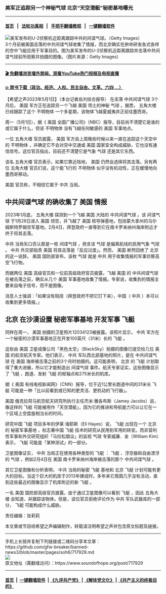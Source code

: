 ### 美军正追踪另一个神秘气球 北京“天空潜艇”秘密基地曝光
------------------------

#### [首页](https://github.com/gfw-breaker/banned-news3/blob/master/README.md) &nbsp;&nbsp;|&nbsp;&nbsp; [法轮功真相](https://github.com/begood0513/basic/blob/master/README.md)  &nbsp;&nbsp;|&nbsp;&nbsp; [手把手翻墙教程](https://github.com/gfw-breaker/guides/wiki)  &nbsp;&nbsp;|&nbsp;&nbsp; [一键翻墙软件](https://github.com/gfw-breaker/nogfw/blob/master/README.md)  



<div><img alt="美军发布的U-2侦察机近距离跟踪中共的间谍气球。（Getty Images）" src="https://img.soundofhope.org/2023-02/1677571477766.jpg"/>
<br/><figcaption class="caption">
 3个月前被美国击落的中共间谍气球收集了情报，而北京确实在拚命研发各式各样的空中飞艇应用于军事目的。图为美军发布的U-2侦察机近距离跟踪并击落中共间谍气球前所观察并拍摄的图像。（图片来源：Getty Images）
</figcaption></div><hr/>

#### [ 🎬  免翻墙浏览墙外禁闻、观看YouTube热门视频及电视直播](https://github.com/gfw-breaker/HelloWorld)

#### [ 💥  禁书下载（政治、经济、人权、民主自由、文革、六四 ...）](https://github.com/gfw-breaker/books/blob/master/README.md)

<div><div class="Content__Wrapper sc-1bvya0-0 elmmKw article_body" data-checkusr="" itemprop="articleBody">
 <div id="post_place_1">
 </div>
 <p class="meta-top">
  <span class="meta">
   【希望之声2023年5月1日】（本台记者岳刘综合报导）
  </span>
  在击落
  <ok href="/term/835038">
   中共间谍气球
  </ok>
  3个月后，
  <ok href="/term/1045">
   美国
  </ok>
  军方正在追踪另一个飞越
  <ok href="/term/1045">
   美国
  </ok>
  领土的神秘
  <ok href="/term/12797">
   气球
  </ok>
  。据悉，
  <ok href="/term/12866">
   五角大楼
  </ok>
  已经跟踪了这个
  <ok href="/term/31914">
   不明物体
  </ok>
  一个多星期，该物体飞越夏威夷并正前往墨西哥。
 </p>
 <p>
  周一（5月1日），据《
  <ok href="/term/1045">
   美国
  </ok>
  全国广播公司》（NBC）报导，目前尚不清楚它是谁的或它属于什么，但该
  <ok href="/term/31914">
   不明物体
  </ok>
  没有飞越任何敏感的
  <ok href="/term/1045">
   美国
  </ok>
  军事地点。
 </p>
 <p>
  一位
  <ok href="/term/12866">
   五角大楼
  </ok>
  官员披露，
  <ok href="/term/1045">
   美国
  </ok>
  军方自上周晚些时候以来一直在追踪这个天空中的
  <ok href="/term/31914">
   不明物体
  </ok>
  ，并确定它不会对空中交通或
  <ok href="/term/1045">
   美国
  </ok>
  国家安全构成威胁，它也没有通信信号。这位官员指出，目前还不清楚它是气象
  <ok href="/term/12797">
   气球
  </ok>
  还是其它东西。
 </p>
 <p>
  该名
  <ok href="/term/12866">
   五角大楼
  </ok>
  官员表示，如果它靠近陆地，
  <ok href="/term/1045">
   美国
  </ok>
  仍然会选择将其击落。另有两位
  <ok href="/term/12866">
   五角大楼
  </ok>
  官员们说，这个能飞行的
  <ok href="/term/31914">
   不明物体
  </ok>
  似乎没有机动性，正在缓慢地向墨西哥移动。
 </p>
 <p>
  <ok href="/term/1045">
   美国
  </ok>
  官员称，不相信它属于
  <ok href="/term/1059">
   中共
  </ok>
  当局。
 </p>
 <h2>
  <strong>
   <ok href="/term/835038">
    中共间谍气球
   </ok>
   的确收集了
   <ok href="/term/1045">
    美国
   </ok>
   情报
  </strong>
 </h2>
 <p>
  2023年1月底，
  <ok href="/term/12866">
   五角大楼
  </ok>
  探测到一个飞越
  <ok href="/term/1045">
   美国
  </ok>
  大陆的
  <ok href="/term/835038">
   中共间谍气球
  </ok>
  。该
  <ok href="/term/834957">
   间谍气球
  </ok>
  于1月28日进入
  <ok href="/term/1045">
   美国
  </ok>
  领空，并飞越了
  <ok href="/term/1045">
   美国
  </ok>
  核导弹基地，包括蒙大拿州的马尔姆斯特罗姆空军基地。2月4日，拜登政府一直等到它在南卡罗来纳州海岸附近才终于将其击落。
 </p>
 <p>
  <ok href="/term/1059">
   中共
  </ok>
  当局矢口否认那是一枚
  <ok href="/term/834957">
   间谍气球
  </ok>
  ，扬言该
  <ok href="/term/12797">
   气球
  </ok>
  是偏离航线的民用气象
  <ok href="/term/12797">
   气球
  </ok>
  。
  <ok href="/term/1059">
   中共
  </ok>
  外交部指责
  <ok href="/term/1045">
   美国
  </ok>
  将其击落是「反应过度」。然而，
  <ok href="/term/1045">
   美国
  </ok>
  断然回绝了
  <ok href="/term/2252">
   北京
  </ok>
  的这一说辞。
  <ok href="/term/1045">
   美国
  </ok>
  国防部宣布，该枚
  <ok href="/term/12797">
   气球
  </ok>
  就是
  <ok href="/term/1059">
   中共
  </ok>
  用于收集情报的军事侦察高空飞行物。
 </p>
 <p>
  而据两位
  <ok href="/term/1045">
   美国
  </ok>
  高级官员和一位前高级政府官员披露，飞越
  <ok href="/term/1045">
   美国
  </ok>
  的
  <ok href="/term/835038">
   中共间谍气球
  </ok>
  在被击落之前，确实从几个
  <ok href="/term/1045">
   美国
  </ok>
  军事基地收集了情报。专家说，收集到的情报主要来自电子信号，而不是图像。
 </p>
 <p>
  消息人士强调：「如果没有阻挠（拜登政府不把它打下来），中国（
  <ok href="/term/1059">
   中共
  </ok>
  ）本可以收集到更多情报。」
 </p>
 <h2>
  <strong>
   <ok href="/term/2252">
    北京
   </ok>
   在沙漠设置
   <ok href="/term/650762">
    秘密军事基地
   </ok>
   开发军事
   <ok href="/term/493310">
    飞艇
   </ok>
  </strong>
 </h2>
 <p>
  同样在周一，
  <ok href="/term/1045">
   美国
  </ok>
  拍摄的卫星照片12034123被披露。该照片显示，
  <ok href="/term/1059">
   中共
  </ok>
  军方在一个秘密的沙漠军事基地正在开发100英尺（31米）长的
  <ok href="/term/493310">
   飞艇
  </ok>
  。
 </p>
 <p>
  这些由
  <ok href="/term/1045">
   美国
  </ok>
  卫星成像公司「黑色太空」（BlackSky）拍摄的图像已提交给几位
  <ok href="/term/1045">
   美国
  </ok>
  的航空航天专家。他们表示，
  <ok href="/term/1059">
   中共
  </ok>
  军队西北部基地的照片，是在
  <ok href="/term/835038">
   中共间谍气球
  </ok>
  在
  <ok href="/term/1045">
   美国
  </ok>
  海岸被击落之前的3个月时拍摄的。这可能表明，
  <ok href="/term/2252">
   北京
  </ok>
  的
  <ok href="/term/493310">
   飞艇
  </ok>
  计划取得了重大进展，所以它才能制造出
  <ok href="/term/834957">
   间谍气球
  </ok>
  事件。航天专家证实，这些图像显示了
  <ok href="/term/493310">
   飞艇
  </ok>
  、跑道、发射
  <ok href="/term/493310">
   飞艇
  </ok>
  的枢轴点和275米长的机库。
 </p>
 <p>
  据《
  <ok href="/term/1045">
   美国
  </ok>
  有线电视新闻网》（CNN）报导，位于近1公里长跑道中间的31米长
  <ok href="/term/493310">
   飞艇
  </ok>
  可能是一种「比以前看到或已知的更灵活、更机动的飞行器」。
 </p>
 <p>
  <ok href="/term/1045">
   美国
  </ok>
  俄克拉荷马航空航天研究所执行主任杰米·雅各布斯（Jamey Jacobs）说，像这样的
  <ok href="/term/493310">
   飞艇
  </ok>
  可能被用作「天空潜艇」，因为它的推进和导航能力可以让它在一个区域上空盘旋相当长的时间。
 </p>
 <p>
  研究中国
  <ok href="/term/493310">
   飞艇
  </ok>
  项目多年的伊莱·海耶斯（Eli Hayes）说，
  <ok href="/term/493310">
   飞艇
  </ok>
  出现在一个
  <ok href="/term/2252">
   北京
  </ok>
  的
  <ok href="/term/650762">
   秘密军事基地
  </ok>
  ，标志著中国
  <ok href="/term/493310">
   飞艇
  </ok>
  技术的研究从民用到军用的转变。而非营利性军事和外交研究组织「马拉松倡议」的监视
  <ok href="/term/12797">
   气球
  </ok>
  专家威廉．金（William Kim）表示，
  <ok href="/term/493310">
   飞艇
  </ok>
  可能是「某种测试」的一部分。
 </p>
 <p>
  卫星图像证实，
  <ok href="/term/1059">
   中共
  </ok>
  当局正在使用各种类型的
  <ok href="/term/493310">
   飞艇
  </ok>
  ：
  <ok href="/term/493310">
   飞艇
  </ok>
  、浮空器和自由漂浮的
  <ok href="/term/12797">
   气球
  </ok>
  ，例如2月4日在
  <ok href="/term/1045">
   美国
  </ok>
  南卡罗来纳州海岸被击落的那个
  <ok href="/term/835038">
   中共间谍气球
  </ok>
  。
 </p>
 <p>
  其它卫星图像和分析表明，
  <ok href="/term/1059">
   中共
  </ok>
  当局的秘密
  <ok href="/term/493310">
   飞艇
  </ok>
  基地和
  <ok href="/term/2252">
   北京
  </ok>
  <ok href="/term/493310">
   飞艇
  </ok>
  计划可能有更大的目标。当这个巨大的机库于2013年建成时，多年来它周围几乎没有活动，直到这些最近的图像显示了机库附近的新
  <ok href="/term/493310">
   飞艇
  </ok>
  。
 </p>
 <p>
  一名
  <ok href="/term/1045">
   美国
  </ok>
  国防部高级官员披露，由于通过卫星图像可以看到
  <ok href="/term/493310">
   飞艇
  </ok>
  ，因此
  <ok href="/term/12866">
   五角大楼
  </ok>
  会知道、并跟踪该物体。但是，该位官员拒绝评论作为
  <ok href="/term/1059">
   中共
  </ok>
  军队武器库的一部分，
  <ok href="/term/493310">
   飞艇
  </ok>
  可能构成什么威胁。
 </p>
 <p class="meta-btm">
  责任编辑：张莉莉
 </p>
 <p class="meta-btm">
  本文章或节目经希望之声编辑制作，转载请注明希望之声并包含原文标题及链接。
 </p>
</div>
</div>
<hr/>
手机上长按并复制下列链接或二维码分享本文章：<br/>
https://github.com/gfw-breaker/banned-news3/blob/master/pages/soh6/717929.md <br/>
<a href='https://github.com/gfw-breaker/banned-news3/blob/master/pages/soh6/717929.md'><img src='https://github.com/gfw-breaker/banned-news3/blob/master/pages/soh6/717929.md.png'/></a> <br/>
原文地址（需翻墙访问）：https://www.soundofhope.org/post/717929


------------------------
#### [首页](https://github.com/gfw-breaker/banned-news3/blob/master/README.md) &nbsp;|&nbsp; [一键翻墙软件](https://github.com/gfw-breaker/nogfw/blob/master/README.md) &nbsp;| [《九评共产党》](https://github.com/gfw-breaker/9ping.md/blob/master/README.md#九评之一评共产党是什么) | [《解体党文化》](https://github.com/gfw-breaker/jtdwh.md/blob/master/README.md) | [《共产主义的终极目的》](https://github.com/gfw-breaker/gczydzjmd.md/blob/master/README.md)


<img src='http://gfw-breaker.win/banned-news3/pages/soh6/717929.md' width='0px' height='0px'/>